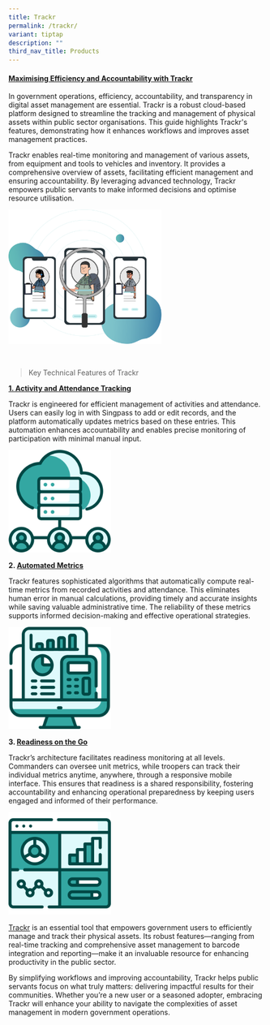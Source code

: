 ```yaml
---
title: Trackr
permalink: /trackr/
variant: tiptap
description: ""
third_nav_title: Products
---
```

<h4><strong><u>Maximising Efficiency and Accountability with Trackr</u></strong></h4>
<p>In government operations, efficiency, accountability, and transparency
in digital asset management are essential. Trackr is a robust cloud-based
platform designed to streamline the tracking and management of physical
assets within public sector organisations. This guide highlights Trackr's
features, demonstrating how it enhances workflows and improves asset management
practices.</p>
<p>Trackr enables real-time monitoring and management of various assets,
from equipment and tools to vehicles and inventory. It provides a comprehensive
overview of assets, facilitating efficient management and ensuring accountability.
By leveraging advanced technology, Trackr empowers public servants to make
informed decisions and optimise resource utilisation.</p>
<p></p>
<div class="isomer-image-wrapper">
<img style="width: 60%;" height="auto" width="100%" alt="" src="/images/hero_a153465b_2.png">
</div>
<p>
<br>
</p>
<blockquote>
<p>Key Technical Features of Trackr</p>
</blockquote>
<p><strong><u>1. Activity and Attendance Tracking</u></strong>
</p>
<p>Trackr is engineered for efficient management of activities and attendance.
Users can easily log in with Singpass to add or edit records, and the platform
automatically updates metrics based on these entries. This automation enhances
accountability and enables precise monitoring of participation with minimal
manual input.</p>
<p></p>
<div class="isomer-image-wrapper">
<img style="width: 40%;" height="auto" width="100%" alt="" src="/images/collect_data_68a6e44b_2.png">
</div>
<p></p>
<p><strong>2. <u>Automated Metrics</u></strong>
</p>
<p>Trackr features sophisticated algorithms that automatically compute real-time
metrics from recorded activities and attendance. This eliminates human
error in manual calculations, providing timely and accurate insights while
saving valuable administrative time. The reliability of these metrics supports
informed decision-making and effective operational strategies.</p>
<p></p>
<p></p>
<div class="isomer-image-wrapper">
<img style="width: 40%;" height="auto" width="100%" alt="" src="/images/automated_computation_d57ffc29_2.png">
</div>
<p></p>
<p><strong>3. <u>Readiness on the Go</u></strong>
</p>
<p>Trackr’s architecture facilitates readiness monitoring at all levels.
Commanders can oversee unit metrics, while troopers can track their individual
metrics anytime, anywhere, through a responsive mobile interface. This
ensures that readiness is a shared responsibility, fostering accountability
and enhancing operational preparedness by keeping users engaged and informed
of their performance.</p>
<p></p>
<p></p>
<div class="isomer-image-wrapper">
<img style="width: 40%;" height="auto" width="100%" alt="" src="/images/realtime_metrics_ff361943_2.png">
</div>
<p></p>
<p><a href="https://stg.app.trackr.gov.sg" rel="noopener nofollow" target="_blank">Trackr</a> is
an essential tool that empowers government users to efficiently manage
and track their physical assets. Its robust features—ranging from real-time
tracking and comprehensive asset management to barcode integration and
reporting—make it an invaluable resource for enhancing productivity in
the public sector.</p>
<p>By simplifying workflows and improving accountability, Trackr helps public
servants focus on what truly matters: delivering impactful results for
their communities. Whether you’re a new user or a seasoned adopter, embracing
Trackr will enhance your ability to navigate the complexities of asset
management in modern government operations.</p>
<p>
<br>
</p>
<p>
<br>
</p>